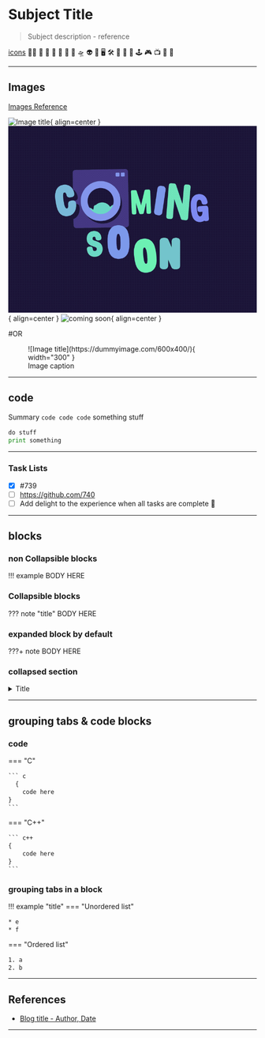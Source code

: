 <!-- https://www.youtube.com/watch?v=NY7DHvo1XVM&t=2349s -->
# Subject Title

> Subject description - reference

[icons](https://emojipedia.org/emoji-1.0)
🏴‍☠️
🥽 
🧪
🔬
🐍
🦕
🐲
🛸
👽
👾
🖥️
🛠️
🚧
🧰
🧯
🕹️
🎮
📺
📼
💾

---
## Images
[Images Reference](https://squidfunk.github.io/mkdocs-material/reference/images/)

![Image title](https://dummyimage.com/600x400/eee/aaa){ align=center }
![Image title](../assets/images/comingsoon.gif){ align=center }
![coming soon](images/comingsoon.gif){ align=center }

#OR

<figure markdown="span">
  ![Image title](https://dummyimage.com/600x400/){ width="300" }
  <figcaption>Image caption</figcaption>
</figure>

---

## code

Summary `code code code` something stuff

```py hl_lines="1" title="py"
do stuff
print something
```

---

### Task Lists

- [x] #739
- [ ] https://github.com/740
- [ ] Add delight to the experience when all tasks are complete :tada:

---

## blocks

### non Collapsible blocks
!!! example
	BODY HERE

### Collapsible blocks
??? note "title"
    BODY HERE
	
### expanded block by default
???+ note
	BODY HERE

### collapsed section

<details>

<summary>Title</summary>

##### header
summary
```py hl_lines="1" title="py"
   print Hello World
```

</details>

---

## grouping tabs & code blocks

### code
=== "C"

    ``` c
	  {
		code here
    }
    ```

=== "C++"

    ``` c++
	{
		code here
    }
    ```

### grouping tabs in a block

!!! example "title"
=== "Unordered list"

    * e
    * f

=== "Ordered list"

    1. a
    2. b

---

## References
- [Blog title - Author, Date](https://example.com)

---
